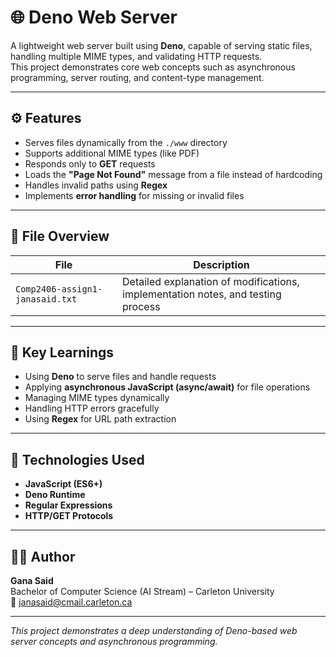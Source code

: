 # 🌐 Deno Web Server

A lightweight web server built using **Deno**, capable of serving static files, handling multiple MIME types, and validating HTTP requests.  
This project demonstrates core web concepts such as asynchronous programming, server routing, and content-type management.

---

## ⚙️ Features
- Serves files dynamically from the `./www` directory
- Supports additional MIME types (like PDF)
- Responds only to **GET** requests
- Loads the **"Page Not Found"** message from a file instead of hardcoding
- Handles invalid paths using **Regex**
- Implements **error handling** for missing or invalid files

---

## 📁 File Overview
| File | Description |
|------|--------------|
| `Comp2406-assign1-janasaid.txt` | Detailed explanation of modifications, implementation notes, and testing process |

---

## 🧠 Key Learnings
- Using **Deno** to serve files and handle requests  
- Applying **asynchronous JavaScript (async/await)** for file operations  
- Managing MIME types dynamically  
- Handling HTTP errors gracefully  
- Using **Regex** for URL path extraction  

---

## 🧰 Technologies Used
- **JavaScript (ES6+)**
- **Deno Runtime**
- **Regular Expressions**
- **HTTP/GET Protocols**

---

## 🧑‍💻 Author
**Gana Said**  
Bachelor of Computer Science (AI Stream) – Carleton University  
📧 [janasaid@cmail.carleton.ca](mailto:janasaid@cmail.carleton.ca)

---

*This project demonstrates a deep understanding of Deno-based web server concepts and asynchronous programming.*
